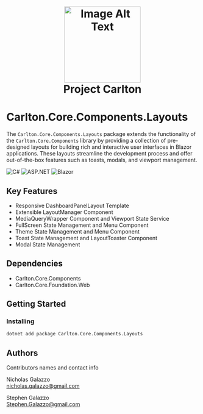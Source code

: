 ﻿<h1 align="center">
   <img src="wwwroot/images/CarltonLogo.png" alt="Image Alt Text" width="200" />
</br>
    Project Carlton
</br>



# Carlton.Core.Components.Layouts

The `Carlton.Core.Components.Layouts` package extends the functionality of the `Carlton.Core.Components` library by providing a collection of pre-designed layouts for building rich and interactive user interfaces in Blazor applications. These layouts streamline the development process and offer out-of-the-box features such as toasts, modals, and viewport management.

![C#](https://img.shields.io/badge/language-C%23-blue)
![ASP.NET](https://img.shields.io/badge/ASP.NET-blue)
![Blazor](https://img.shields.io/badge/Blazor-blue)

## Key Features

- Responsive DashboardPanelLayout Template
- Extensible LayoutManager Component
- MediaQueryWrapper Component and Viewport State Service
- FullScreen State Management and Menu Component
- Theme State Management and Menu Component
- Toast State Management and LayoutToaster Component
- Modal State Management


## Dependencies

* Carlton.Core.Components
* Carlton.Core.Foundation.Web

## Getting Started

### Installing

```bash
dotnet add package Carlton.Core.Components.Layouts
```


## Authors

Contributors names and contact info

Nicholas Galazzo  
nicholas.galazzo@gmail.com

Stephen Galazzo  
Stephen.Galazzo@gmail.com

